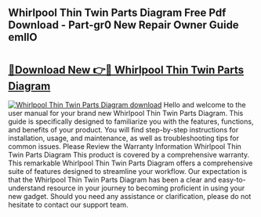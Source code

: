 ## Whirlpool Thin Twin Parts Diagram Free Pdf Download - Part-gr0 New Repair Owner Guide emllO

# <h2><a href="http://dfhklfr.blite.top/?on=Whirlpool+Thin+Twin+Parts+Diagram">🔗Download New 👉🔴 Whirlpool Thin Twin Parts Diagram</a></h2>

[![Whirlpool Thin Twin Parts Diagram download](https://i.imgur.com/lujVjoI.png)](http://dfhklfr.blite.top/?on=Whirlpool+Thin+Twin+Parts+Diagram)
Hello and welcome to the user manual for your brand new Whirlpool Thin Twin Parts Diagram. This guide is specifically designed to familiarize you with the features, functions, and benefits of your product. You will find step-by-step instructions for installation, usage, and maintenance, as well as troubleshooting tips for common issues. Please Review the Warranty Information Whirlpool Thin Twin Parts Diagram This product is covered by a comprehensive warranty. This remarkable Whirlpool Thin Twin Parts Diagram offers a comprehensive suite of features designed to streamline your workflow. Our expectation is that the Whirlpool Thin Twin Parts Diagram has been a clear and easy-to-understand resource in your journey to becoming proficient in using your new gadget. Should you need any assistance or clarification, please do not hesitate to contact our support team.
